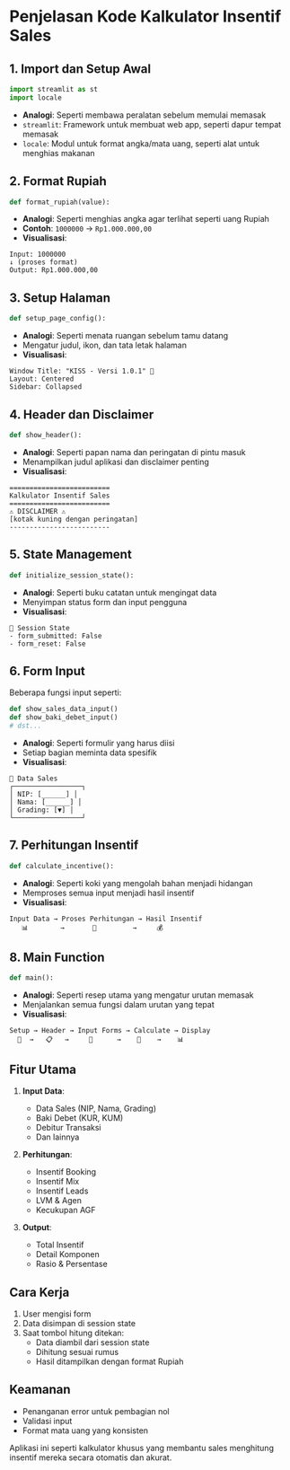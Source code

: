 # Penjelasan Kode Kalkulator Insentif Sales

## 1. Import dan Setup Awal
```python
import streamlit as st
import locale
```
- **Analogi**: Seperti membawa peralatan sebelum memulai memasak
- `streamlit`: Framework untuk membuat web app, seperti dapur tempat memasak
- `locale`: Modul untuk format angka/mata uang, seperti alat untuk menghias makanan

## 2. Format Rupiah
```python
def format_rupiah(value):
```
- **Analogi**: Seperti menghias angka agar terlihat seperti uang Rupiah
- **Contoh**: `1000000` → `Rp1.000.000,00`
- **Visualisasi**:
```
Input: 1000000
↓ (proses format)
Output: Rp1.000.000,00
```

## 3. Setup Halaman
```python
def setup_page_config():
```
- **Analogi**: Seperti menata ruangan sebelum tamu datang
- Mengatur judul, ikon, dan tata letak halaman
- **Visualisasi**:
```
Window Title: "KISS - Versi 1.0.1" 💋
Layout: Centered
Sidebar: Collapsed
```

## 4. Header dan Disclaimer
```python
def show_header():
```
- **Analogi**: Seperti papan nama dan peringatan di pintu masuk
- Menampilkan judul aplikasi dan disclaimer penting
- **Visualisasi**:
```
=========================
Kalkulator Insentif Sales
=========================
⚠️ DISCLAIMER ⚠️
[kotak kuning dengan peringatan]
-------------------------
```

## 5. State Management
```python
def initialize_session_state():
```
- **Analogi**: Seperti buku catatan untuk mengingat data
- Menyimpan status form dan input pengguna
- **Visualisasi**:
```
📒 Session State
- form_submitted: False
- form_reset: False
```

## 6. Form Input
Beberapa fungsi input seperti:
```python
def show_sales_data_input()
def show_baki_debet_input()
# dst...
```
- **Analogi**: Seperti formulir yang harus diisi
- Setiap bagian meminta data spesifik
- **Visualisasi**:
```
📝 Data Sales
┌─────────────────┐
│ NIP: [______] │
│ Nama: [______] │
│ Grading: [▼] │
└─────────────────┘
```

## 7. Perhitungan Insentif
```python
def calculate_incentive():
```
- **Analogi**: Seperti koki yang mengolah bahan menjadi hidangan
- Memproses semua input menjadi hasil insentif
- **Visualisasi**:
```
Input Data → Proses Perhitungan → Hasil Insentif
   📊        →       🔄         →     💰
```

## 8. Main Function
```python
def main():
```
- **Analogi**: Seperti resep utama yang mengatur urutan memasak
- Menjalankan semua fungsi dalam urutan yang tepat
- **Visualisasi**:
```
Setup → Header → Input Forms → Calculate → Display
  🔧  →   📋   →     📝      →    🔄    →    📊
```

## Fitur Utama
1. **Input Data**:
   - Data Sales (NIP, Nama, Grading)
   - Baki Debet (KUR, KUM)
   - Debitur Transaksi
   - Dan lainnya

2. **Perhitungan**:
   - Insentif Booking
   - Insentif Mix
   - Insentif Leads
   - LVM & Agen
   - Kecukupan AGF

3. **Output**:
   - Total Insentif
   - Detail Komponen
   - Rasio & Persentase

## Cara Kerja
1. User mengisi form
2. Data disimpan di session state
3. Saat tombol hitung ditekan:
   - Data diambil dari session state
   - Dihitung sesuai rumus
   - Hasil ditampilkan dengan format Rupiah

## Keamanan
- Penanganan error untuk pembagian nol
- Validasi input
- Format mata uang yang konsisten

Aplikasi ini seperti kalkulator khusus yang membantu sales menghitung insentif mereka secara otomatis dan akurat.